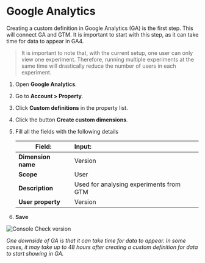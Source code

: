 # Google Analytics

Creating a custom definition in Google Analytics (GA) is the first step. This will connect GA and GTM. It is important to start with this step, as it can take time for data to appear in GA4.

> It is important to note that, with the current setup, one user can only view one experiment. Therefore, running multiple experiments at the same time will drastically reduce the number of users in each experiment.

1. Open **Google Analytics**.
2. Go to **Account > Property**.
3. Click **Custom definitions** in the property list.
4. Click the button **Create custom dimensions**.
5. Fill all the fields with the following details

    | Field:         | Input:           |
    | ------------- |:-------------|
    | **Dimension name**    | Version |
    | **Scope**   | User      |
    | **Description** | Used for analysing experiments from GTM      |
    | **User property** | Version      |

6. **Save**

![Console Check version](web-view-experiment.png)

*One downside of GA is that it can take time for data to appear. In some cases, it may take up to 48 hours after creating a custom definition for data to start showing in GA.*